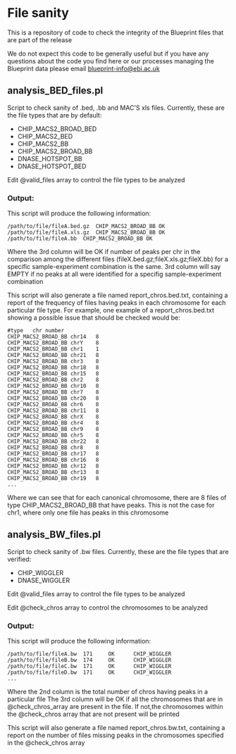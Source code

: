 # File sanity
This is a repository of code to check the integrity of the Blueprint files that are part of the release

We do not expect this code to be generally useful but if you have any questions about the code you find here or our processes managing the Blueprint data please email [blueprint-info@ebi.ac.uk](mailto:blueprint-info@ebi.ac.uk)

## analysis_BED_files.pl
Script to check sanity of .bed, .bb and MAC'S xls files. Currently, these are the file types that are by default:
- CHIP_MACS2_BROAD_BED
- CHIP_MACS2_BED
- CHIP_MACS2_BB
- CHIP_MACS2_BROAD_BB
- DNASE_HOTSPOT_BB
- DNASE_HOTSPOT_BED

Edit @valid_files array to control the file types to be analyzed

### Output:
This script will produce the following information:
```
/path/to/file/fileA.bed.gz	CHIP_MACS2_BROAD_BB	OK
/path/to/file/fileA.xls.gz	CHIP_MACS2_BROAD_BB	OK
/path/to/file/fileA.bb	CHIP_MACS2_BROAD_BB	OK
```

Where the 3rd column will be OK if number of peaks per chr in the comparison among the different files (fileX.bed.gz;fileX.xls.gz;fileX.bb) for a specific sample-experiment combination is the same.
3rd column will say EMPTY if no peaks at all were identified for a specifig sample-experiment combination

This script will also generate a file named report_chros.bed.txt, containing a report of the frequency of files having peaks in each chromosome for each particular file type.
For example, one example of a report_chros.bed.txt showing a possible issue that should be checked would be:
```
#type	chr	number
CHIP_MACS2_BROAD_BB	chr14	8
CHIP_MACS2_BROAD_BB	chrY	8
CHIP_MACS2_BROAD_BB	chr1	1
CHIP_MACS2_BROAD_BB	chr21	8
CHIP_MACS2_BROAD_BB	chr3	8
CHIP_MACS2_BROAD_BB	chr18	8
CHIP_MACS2_BROAD_BB	chr15	8
CHIP_MACS2_BROAD_BB	chr2	8
CHIP_MACS2_BROAD_BB	chr10	8
CHIP_MACS2_BROAD_BB	chr7	8
CHIP_MACS2_BROAD_BB	chr20	8
CHIP_MACS2_BROAD_BB	chr6	8
CHIP_MACS2_BROAD_BB	chr11	8
CHIP_MACS2_BROAD_BB	chrX	8
CHIP_MACS2_BROAD_BB	chr4	8
CHIP_MACS2_BROAD_BB	chr9	8
CHIP_MACS2_BROAD_BB	chr5	8
CHIP_MACS2_BROAD_BB	chr22	8
CHIP_MACS2_BROAD_BB	chr8	8
CHIP_MACS2_BROAD_BB	chr17	8
CHIP_MACS2_BROAD_BB	chr16	8
CHIP_MACS2_BROAD_BB	chr12	8
CHIP_MACS2_BROAD_BB	chr13	8
CHIP_MACS2_BROAD_BB	chr19	8
...
```
Where we can see that for each canonical chromosome, there are 8 files of type CHIP_MACS2_BROAD_BB that have peaks. This is not the case for chr1, where only one file has peaks in this chromosome

## analysis_BW_files.pl
Script to check sanity of .bw files. Currently, these are the file types that are verified:
- CHIP_WIGGLER
- DNASE_WIGGLER

Edit @valid_files array to control the file types to be analyzed

Edit  @check_chros array to control the chromosomes to be analyzed

### Output:
This script will produce the following information:
```
/path/to/file/fileA.bw  171     OK      CHIP_WIGGLER
/path/to/file/fileB.bw  174     OK      CHIP_WIGGLER
/path/to/file/fileC.bw  171     OK      CHIP_WIGGLER
/path/to/file/fileD.bw  171     OK      CHIP_WIGGLER
...
```
Where the 2nd column is the total number of chros having peaks in a particular file
The 3rd column will be OK if all the chromosomes that are in @check_chros_array are present in the file. If not,the chromosomes within the @check_chros array that are not present will be printed

This script will also generate a file named report_chros.bw.txt, containing a report on the number of files missing peaks in the chromosomes specified in the @check_chros array
